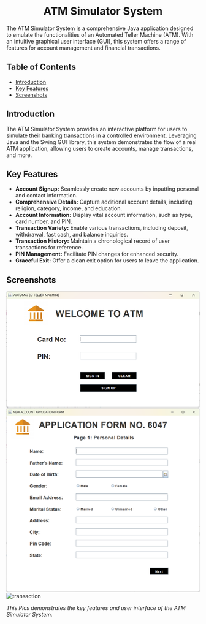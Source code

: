 <html>
<head>
  <meta charset="UTF-8">
 
</head>
<body>

<div align="center">
<!--  picture -->
</div>

<h1 align="center">ATM Simulator System</h1>

<p>The ATM Simulator System is a comprehensive Java application designed to emulate the functionalities of an Automated Teller Machine (ATM). With an intuitive graphical user interface (GUI), this system offers a range of features for account management and financial transactions.</p>

<h2>Table of Contents</h2>

<ul>
  <li><a href="#introduction">Introduction</a></li>
  <li><a href="#key-features">Key Features</a></li>
  <li><a href="#screenshots">Screenshots</a></li>
<!--   <li><a href="#license">License</a></li> -->
</ul>

<h2>Introduction</h2>

<p>The ATM Simulator System provides an interactive platform for users to simulate their banking transactions in a controlled environment. Leveraging Java and the Swing GUI library, this system demonstrates the flow of a real ATM application, allowing users to create accounts, manage transactions, and more.</p>

<h2>Key Features</h2>

<ul>
  <li><strong>Account Signup:</strong> Seamlessly create new accounts by inputting personal and contact information.</li>
  <li><strong>Comprehensive Details:</strong> Capture additional account details, including religion, category, income, and education.</li>
  <li><strong>Account Information:</strong> Display vital account information, such as type, card number, and PIN.</li>
  <li><strong>Transaction Variety:</strong> Enable various transactions, including deposit, withdrawal, fast cash, and balance inquiries.</li>
  <li><strong>Transaction History:</strong> Maintain a chronological record of user transactions for reference.</li>
  <li><strong>PIN Management:</strong> Facilitate PIN changes for enhanced security.</li>
  <li><strong>Graceful Exit:</strong> Offer a clean exit option for users to leave the application.</li>
</ul>



## Screenshots

![login](https://github.com/MeghaChatur/ATM-Simulator/blob/722d84b643f14dd449d29630f8c7045ae0b38b6a/Login%20Page.png)
![signup1](https://github.com/MeghaChatur/ATM-Simulator/blob/bc1570856e92118019745eb965b4651793862917/SignUp%20Page1.png)
![transaction](https://github.com/shivamverma26/ATM_Simulator/assets/94590743/4cb12f21-36c0-4c81-a8b9-70034c15c9df)



*This Pics demonstrates the key features and user interface of the ATM Simulator System.*

<!-- <h2>License</h2>

<p>This project is licensed under the <a href="LICENSE">MIT License</a>. You're free to use, modify, and distribute the code as permitted by the license.</p> -->

</body>
</html>
